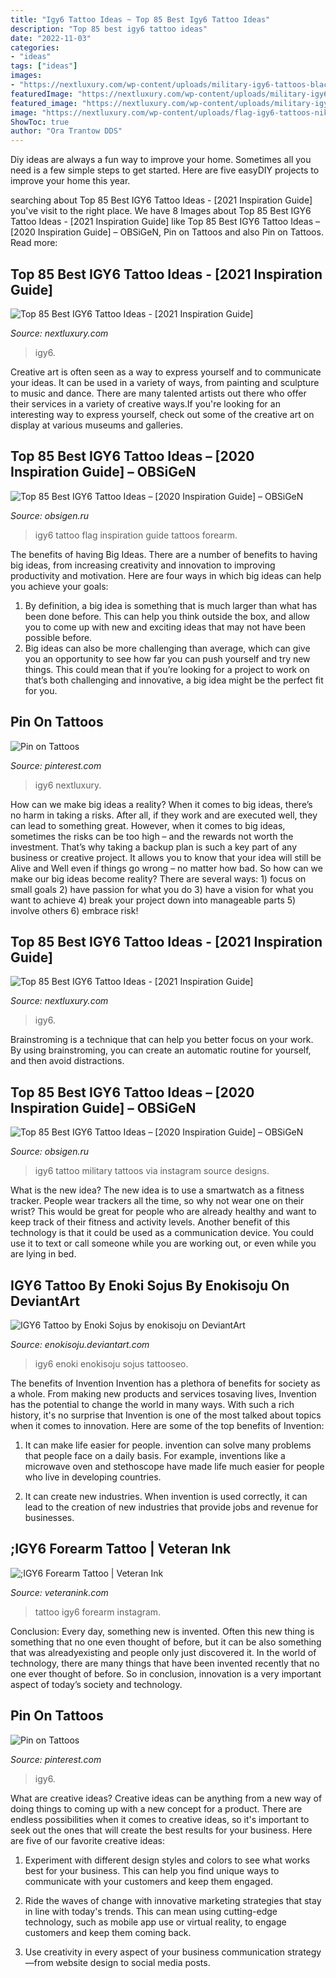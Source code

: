 ```yaml
---
title: "Igy6 Tattoo Ideas ~ Top 85 Best Igy6 Tattoo Ideas"
description: "Top 85 best igy6 tattoo ideas"
date: "2022-11-03"
categories:
- "ideas"
tags: ["ideas"]
images:
- "https://nextluxury.com/wp-content/uploads/military-igy6-tattoos-blackbrandontattoos.jpg"
featuredImage: "https://nextluxury.com/wp-content/uploads/military-igy6-tattoos-blackbrandontattoos.jpg"
featured_image: "https://nextluxury.com/wp-content/uploads/military-igy6-tattoos-delawarebrandingcompany.jpg"
image: "https://nextluxury.com/wp-content/uploads/flag-igy6-tattoos-niko760.jpg"
ShowToc: true
author: "Ora Trantow DDS"
---
```



Diy ideas are always a fun way to improve your home. Sometimes all you need is a few simple steps to get started. Here are five easyDIY projects to improve your home this year.

	

		
searching about Top 85 Best IGY6 Tattoo Ideas - [2021 Inspiration Guide] you've visit to the right place. We have 8 Images about Top 85 Best IGY6 Tattoo Ideas - [2021 Inspiration Guide] like Top 85 Best IGY6 Tattoo Ideas – [2020 Inspiration Guide] – OBSiGeN, Pin on Tattoos and also Pin on Tattoos. Read more:
		
    
## Top 85 Best IGY6 Tattoo Ideas - [2021 Inspiration Guide]

<img loading=lazy src="https://nextluxury.com/wp-content/uploads/military-igy6-tattoos-delawarebrandingcompany.jpg" onerror="this.onerror=null;this.src='https://tse3.mm.bing.net/th?id=OIP.VcnTJYg081sNPa1VZi2bDAHaHa&amp;pid=15.1';" alt="Top 85 Best IGY6 Tattoo Ideas - [2021 Inspiration Guide]">

_Source: nextluxury.com_

>igy6. 

	

Creative art is often seen as a way to express yourself and to communicate your ideas. It can be used in a variety of ways, from painting and sculpture to music and dance. There are many talented artists out there who offer their services in a variety of creative ways.If you're looking for an interesting way to express yourself, check out some of the creative art on display at various museums and galleries.

    
## Top 85 Best IGY6 Tattoo Ideas – [2020 Inspiration Guide] – OBSiGeN

<img loading=lazy src="https://nextluxury.com/wp-content/uploads/flag-igy6-tattoos-niko760.jpg" onerror="this.onerror=null;this.src='https://tse3.mm.bing.net/th?id=OIP.VHheflhxMAIVDG8H8Sa4uQHaHa&amp;pid=15.1';" alt="Top 85 Best IGY6 Tattoo Ideas – [2020 Inspiration Guide] – OBSiGeN">

_Source: obsigen.ru_

>igy6 tattoo flag inspiration guide tattoos forearm. 

	

The benefits of having Big Ideas.
There are a number of benefits to having big ideas, from increasing creativity and innovation to improving productivity and motivation. Here are four ways in which big ideas can help you achieve your goals: 
1. By definition, a big idea is something that is much larger than what has been done before. This can help you think outside the box, and allow you to come up with new and exciting ideas that may not have been possible before. 
2. Big ideas can also be more challenging than average, which can give you an opportunity to see how far you can push yourself and try new things. This could mean that if you’re looking for a project to work on that’s both challenging and innovative, a big idea might be the perfect fit for you. 

    
## Pin On Tattoos

<img loading=lazy src="https://i.pinimg.com/originals/f2/e4/4e/f2e44efc41a2b34783e561c1e8326e00.jpg" onerror="this.onerror=null;this.src='https://tse1.mm.bing.net/th?id=OIP.mNhEg-E-QmktrAfmsv4VLwHaHa&amp;pid=15.1';" alt="Pin on Tattoos">

_Source: pinterest.com_

>igy6 nextluxury. 

	

How can we make big ideas a reality?
When it comes to big ideas, there’s no harm in taking a risks. After all, if they work and are executed well, they can lead to something great. However, when it comes to big ideas, sometimes the risks can be too high – and the rewards not worth the investment. That’s why taking a backup plan is such a key part of any business or creative project. It allows you to know that your idea will still be Alive and Well even if things go wrong – no matter how bad. So how can we make our big ideas become reality?
There are several ways: 1) focus on small goals 2) have passion for what you do 3) have a vision for what you want to achieve 4) break your project down into manageable parts 5) involve others 6) embrace risk!

    
## Top 85 Best IGY6 Tattoo Ideas - [2021 Inspiration Guide]

<img loading=lazy src="https://nextluxury.com/wp-content/uploads/forearm-igy6-tattoos-witcherjd-2-768x576.jpg" onerror="this.onerror=null;this.src='https://tse1.mm.bing.net/th?id=OIP.aXe42X04VxP78OYeDWEuYwHaFj&amp;pid=15.1';" alt="Top 85 Best IGY6 Tattoo Ideas - [2021 Inspiration Guide]">

_Source: nextluxury.com_

>igy6. 

	

Brainstroming is a technique that can help you better focus on your work. By using brainstroming, you can create an automatic routine for yourself, and then avoid distractions.

    
## Top 85 Best IGY6 Tattoo Ideas – [2020 Inspiration Guide] – OBSiGeN

<img loading=lazy src="https://nextluxury.com/wp-content/uploads/military-igy6-tattoos-blackbrandontattoos.jpg" onerror="this.onerror=null;this.src='https://tse1.mm.bing.net/th?id=OIP.5XhUe262atrZ4vhJdxiCkgHaJQ&amp;pid=15.1';" alt="Top 85 Best IGY6 Tattoo Ideas – [2020 Inspiration Guide] – OBSiGeN">

_Source: obsigen.ru_

>igy6 tattoo military tattoos via instagram source designs. 

	

What is the new idea?
The new idea is to use a smartwatch as a fitness tracker. People wear trackers all the time, so why not wear one on their wrist? This would be great for people who are already healthy and want to keep track of their fitness and activity levels. Another benefit of this technology is that it could be used as a communication device. You could use it to text or call someone while you are working out, or even while you are lying in bed.

    
## IGY6 Tattoo By Enoki Sojus By Enokisoju On DeviantArt

<img loading=lazy src="https://img00.deviantart.net/f175/i/2017/117/d/7/igy6_tattoo_by_enoki_sojus_by_enokisoju-db7a4xm.jpg" onerror="this.onerror=null;this.src='https://tse2.mm.bing.net/th?id=OIP.vs43Djb_jUvwcgqJ6rQDLgHaE8&amp;pid=15.1';" alt="IGY6 Tattoo by Enoki Sojus by enokisoju on DeviantArt">

_Source: enokisoju.deviantart.com_

>igy6 enoki enokisoju sojus tattooseo. 

	

The benefits of Invention
Invention has a plethora of benefits for society as a whole. From making new products and services tosaving lives, Invention has the potential to change the world in many ways. With such a rich history, it's no surprise that Invention is one of the most talked about topics when it comes to innovation. Here are some of the top benefits of Invention: 
1. It can make life easier for people. invention can solve many problems that people face on a daily basis. For example, inventions like a microwave oven and stethoscope have made life much easier for people who live in developing countries.

2. It can create new industries. When invention is used correctly, it can lead to the creation of new industries that provide jobs and revenue for businesses.

    
## ;IGY6 Forearm Tattoo | Veteran Ink

<img loading=lazy src="http://www.veteranink.com/wp-content/uploads/2017/01/igy6-forearm-tattoo.jpg" onerror="this.onerror=null;this.src='https://tse1.mm.bing.net/th?id=OIP.1a2KEaA_wLwRnZvz3vFewgHaHa&amp;pid=15.1';" alt=";IGY6 Forearm Tattoo | Veteran Ink">

_Source: veteranink.com_

>tattoo igy6 forearm instagram. 

	

Conclusion:
Every day, something new is invented. Often this new thing is something that no one even thought of before, but it can be also something that was alreadyexisting and people only just discovered it. In the world of technology, there are many things that have been invented recently that no one ever thought of before. So in conclusion, innovation is a very important aspect of today’s society and technology.

    
## Pin On Tattoos

<img loading=lazy src="https://i.pinimg.com/736x/0d/98/2b/0d982b4a6a98476b54116f1676083907.jpg" onerror="this.onerror=null;this.src='https://tse2.mm.bing.net/th?id=OIP.wz8YpSMuRhWMHXZ_yqv5OAHaJQ&amp;pid=15.1';" alt="Pin on Tattoos">

_Source: pinterest.com_

>igy6. 

	

What are creative ideas?
Creative ideas can be anything from a new way of doing things to coming up with a new concept for a product. There are endless possibilities when it comes to creative ideas, so it's important to seek out the ones that will create the best results for your business. Here are five of our favorite creative ideas: 
1. Experiment with different design styles and colors to see what works best for your business. This can help you find unique ways to communicate with your customers and keep them engaged.

2. Ride the waves of change with innovative marketing strategies that stay in line with today's trends. This can mean using cutting-edge technology, such as mobile app use or virtual reality, to engage customers and keep them coming back. 

3. Use creativity in every aspect of your business communication strategy—from website design to social media posts.

